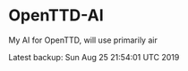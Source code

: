 # OpenTTD-AI
My AI for OpenTTD, will use primarily air

Latest backup: Sun Aug 25 21:54:01 UTC 2019
